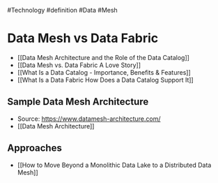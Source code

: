 #Technology #definition #Data #Mesh 

# Data Mesh vs Data Fabric
- [[Data Mesh Architecture and the Role of the Data Catalog]]
- [[Data Mesh vs. Data Fabric A Love Story]]
- [[What Is a Data Catalog - Importance, Benefits & Features]]
- [[What Is a Data Fabric How Does a Data Catalog Support It]]
## Sample Data Mesh Architecture
- Source: https://www.datamesh-architecture.com/
- [[Data Mesh Architecture]]
## Approaches
- [[How to Move Beyond a Monolithic Data Lake to a Distributed Data Mesh]]